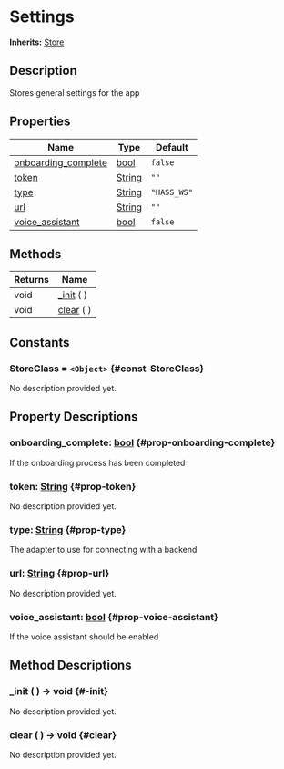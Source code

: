 # Settings
**Inherits:** [Store](/reference/lib--stores--store.html)
    
## Description

Stores general settings for the app

## Properties

| Name                                             | Type                                                                    | Default     |
| ------------------------------------------------ | ----------------------------------------------------------------------- | ----------- |
| [onboarding_complete](#prop-onboarding-complete) | [bool](https://docs.godotengine.org/de/4.x/classes/class_bool.html)     | `false`     |
| [token](#prop-token)                             | [String](https://docs.godotengine.org/de/4.x/classes/class_string.html) | `""`        |
| [type](#prop-type)                               | [String](https://docs.godotengine.org/de/4.x/classes/class_string.html) | `"HASS_WS"` |
| [url](#prop-url)                                 | [String](https://docs.godotengine.org/de/4.x/classes/class_string.html) | `""`        |
| [voice_assistant](#prop-voice-assistant)         | [bool](https://docs.godotengine.org/de/4.x/classes/class_bool.html)     | `false`     |

## Methods

| Returns | Name                 |
| ------- | -------------------- |
| void    | [_init](#-init) (  ) |
| void    | [clear](#clear) (  ) |





## Constants

### StoreClass = `<Object>` {#const-StoreClass}

No description provided yet.

## Property Descriptions

### onboarding_complete: [bool](https://docs.godotengine.org/de/4.x/classes/class_bool.html) {#prop-onboarding-complete}

If the onboarding process has been completed

### token: [String](https://docs.godotengine.org/de/4.x/classes/class_string.html) {#prop-token}

No description provided yet.

### type: [String](https://docs.godotengine.org/de/4.x/classes/class_string.html) {#prop-type}

The adapter to use for connecting with a backend

### url: [String](https://docs.godotengine.org/de/4.x/classes/class_string.html) {#prop-url}

No description provided yet.

### voice_assistant: [bool](https://docs.godotengine.org/de/4.x/classes/class_bool.html) {#prop-voice-assistant}

If the voice assistant should be enabled

## Method Descriptions

###  _init ( ) -> void {#-init}

No description provided yet.

###  clear ( ) -> void {#clear}

No description provided yet.
